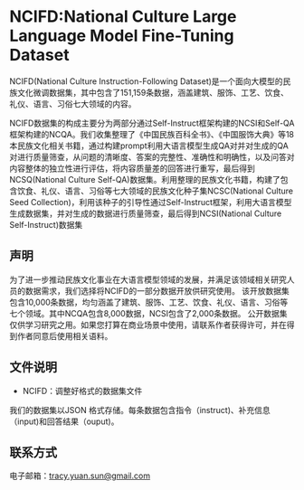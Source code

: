 # NCIFD:National Culture Large Language Model Fine-Tuning Dataset
NCIFD(National Culture Instruction-Following Dataset)是一个面向大模型的民族文化微调数据集，其中包含了151,159条数据，涵盖建筑、服饰、工艺、饮食、礼仪、语言、习俗七大领域的内容。

NCIFD数据集的构成主要分为两部分通过Self-Instruct框架构建的NCSI和Self-QA框架构建的NCQA。我们收集整理了《中国民族百科全书》、《中国服饰大典》等18本民族文化相关书籍，通过构建prompt利用大语言模型生成QA对并对生成的QA对进行质量筛查，从问题的清晰度、答案的完整性、准确性和明确性，以及问答对内容整体的独立性进行评估，将内容质量差的回答进行重写，最后得到NCSQ(National Culture Self-QA)数据集。利用整理的民族文化书籍，构建了包含饮食、礼仪、语言、习俗等七大领域的民族文化种子集NCSC(National Culture Seed Collection)，利用该种子的引导性通过Self-Instruct框架，利用大语言模型生成数据集，并对生成的数据进行质量筛查，最后得到NCSI(National Culture Self-Instruct)数据集

## 声明
为了进一步推动民族文化事业在大语言模型领域的发展，并满足该领域相关研究人员的数据需求，我们选择将NCIFD的一部分数据开放供研究使用。
该开放数据集包含10,000条数据，均匀涵盖了建筑、服饰、工艺、饮食、礼仪、语言、习俗等七个领域。其中NCQA包含8,000数据，NCSI包含了2,000条数据。
公开数据集仅供学习研究之用。如果您打算在商业场景中使用，请联系作者获得许可，并在得到作者同意后使用相关语料。

## 文件说明
- NCIFD：调整好格式的数据集文件

我们的数据集以JSON 格式存储。每条数据包含指令（instruct)、补充信息（input)和回答结果（ouput)。


## 联系方式
电子邮箱：tracy.yuan.sun@gmail.com

